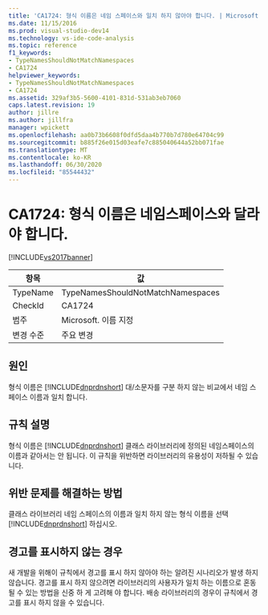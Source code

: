 ```yaml
---
title: 'CA1724: 형식 이름은 네임 스페이스와 일치 하지 않아야 합니다. | Microsoft Docs'
ms.date: 11/15/2016
ms.prod: visual-studio-dev14
ms.technology: vs-ide-code-analysis
ms.topic: reference
f1_keywords:
- TypeNamesShouldNotMatchNamespaces
- CA1724
helpviewer_keywords:
- TypeNamesShouldNotMatchNamespaces
- CA1724
ms.assetid: 329af3b5-5600-4101-831d-531ab3eb7060
caps.latest.revision: 19
author: jillre
ms.author: jillfra
manager: wpickett
ms.openlocfilehash: aa0b73b6608f0dfd5daa4b770b7d780e64704c99
ms.sourcegitcommit: b885f26e015d03eafe7c885040644a52bb071fae
ms.translationtype: MT
ms.contentlocale: ko-KR
ms.lasthandoff: 06/30/2020
ms.locfileid: "85544432"
---
```

# <a name="ca1724-type-names-should-not-match-namespaces"></a>CA1724: 형식 이름은 네임스페이스와 달라야 합니다.
[!INCLUDE[vs2017banner](../includes/vs2017banner.md)]

|항목|값|
|-|-|
|TypeName|TypeNamesShouldNotMatchNamespaces|
|CheckId|CA1724|
|범주|Microsoft. 이름 지정|
|변경 수준|주요 변경|

## <a name="cause"></a>원인
 형식 이름은 [!INCLUDE[dnprdnshort](../includes/dnprdnshort-md.md)] 대/소문자를 구분 하지 않는 비교에서 네임 스페이스 이름과 일치 합니다.

## <a name="rule-description"></a>규칙 설명
 형식 이름은 [!INCLUDE[dnprdnshort](../includes/dnprdnshort-md.md)] 클래스 라이브러리에 정의된 네임스페이스의 이름과 같아서는 안 됩니다. 이 규칙을 위반하면 라이브러리의 유용성이 저하될 수 있습니다.

## <a name="how-to-fix-violations"></a>위반 문제를 해결하는 방법
 클래스 라이브러리 네임 스페이스의 이름과 일치 하지 않는 형식 이름을 선택 [!INCLUDE[dnprdnshort](../includes/dnprdnshort-md.md)] 하십시오.

## <a name="when-to-suppress-warnings"></a>경고를 표시하지 않는 경우
 새 개발을 위해이 규칙에서 경고를 표시 하지 않아야 하는 알려진 시나리오가 발생 하지 않습니다. 경고를 표시 하지 않으려면 라이브러리의 사용자가 일치 하는 이름으로 혼동 될 수 있는 방법을 신중 하 게 고려해 야 합니다. 배송 라이브러리의 경우이 규칙에서 경고를 표시 하지 않을 수 있습니다.
